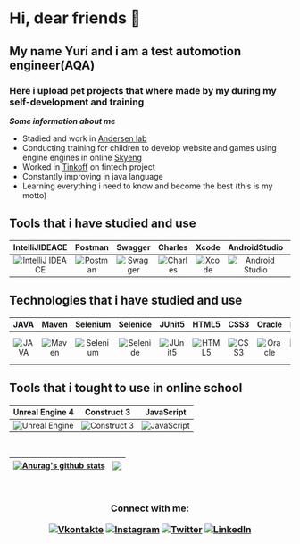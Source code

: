 # Hi, dear friends 👋
## My name Yuri and i am a test automotion engineer(AQA)
### Here i upload pet projects that where made by my during my self-development and training

***Some information about me***
- Stadied and work in [Andersen lab][andersen]
- Conducting training for children to develop website and games using engine engines in online [Skyeng][skyeng]
- Worked in [Tinkoff][tinkoff] on fintech project
- Сonstantly improving in javа language
- Learning everything i need to know and become the best (this is my motto)

## Tools that i have studied and use
|IntelliJIDEACE|Postman|Swagger|Charles|Xcode|AndroidStudio|MySQLWorkbench|DBeaver|Figma|Git|GitLab|GitHub|AllureReports|AllureTestOPS|TestRail|AtlassianJira|Confluence|
| :---: | :---: | :---: | :---: | :---: | :---: | :---: | :---: | :---: | :---: | :---: | :---: | :---: | :---: | :---: | :---: | :---: |
|<img align="centr" alt="IntelliJ IDEA CE" width="50" height="50px" src="https://user-images.githubusercontent.com/25181517/192108890-200809d1-439c-4e23-90d3-b090cf9a4eea.png" />|<img align="centr" alt="Postman" width="50px" height="50px" src="https://user-images.githubusercontent.com/25181517/192109061-e138ca71-337c-4019-8d42-4792fdaa7128.png" />|<img align="centr" alt="Swagger" width="50px" height="50px" src="https://user-images.githubusercontent.com/25181517/186711335-a3729606-5a78-4496-9a36-06efcc74f800.png" />|<img align="centr" alt="Charles" width="50px" height="50px" src="https://github.com/YurijGolikov99/YurijGolikov99/assets/103201814/69b2fcd1-d6b7-45af-9196-5c97f8b2f338.png" />|<img align="centr" alt="Xcode" width="50px" height="50px" src="https://user-images.githubusercontent.com/25181517/186711578-bf30cb30-40b7-4b45-95a5-bdf837c372e7.png" />|<img align="centr" alt="Android Studio" width="50px" height="50px" src="https://user-images.githubusercontent.com/25181517/192108895-20dc3343-43e3-4a54-a90e-13a4abbc57b9.png" />|<img align="centr" alt="MySQL Workbench" width="50px" height="50px" src="https://github.com/YurijGolikov99/YurijGolikov99/assets/103201814/714401a5-34a6-4e57-b75e-1b66fff7635d.png" />|<img align="centr" alt="DBeaver" width="50px" height="50px" src="https://upload.wikimedia.org/wikipedia/commons/thumb/b/b5/DBeaver_logo.svg/1200px-DBeaver_logo.svg.png" />|<img align="centr" alt="Figma" width="50px" height="50px" src="https://user-images.githubusercontent.com/25181517/189715289-df3ee512-6eca-463f-a0f4-c10d94a06b2f.png" />|<img align="centr" alt="Git" width="50px" height="50px" src="https://user-images.githubusercontent.com/25181517/192108372-f71d70ac-7ae6-4c0d-8395-51d8870c2ef0.png" />|<img align="centr" alt="GitLab" width="50px" height="50px" src="https://user-images.githubusercontent.com/25181517/192108376-c675d39b-90f6-4073-bde6-5a9291644657.png" />|<img align="centr" alt="GitHub" width="50px" height="50px" src="https://github.com/YurijGolikov99/YurijGolikov99/assets/103201814/d7f8a6e5-25ee-4099-a4c7-e7bcca45d599.png" />|<img align="centr" alt="AllureReports" width="50px" height="50px" src="https://github.com/YurijGolikov99/YurijGolikov99/assets/103201814/f7638f73-36ea-426b-875b-ba7c3b76c587.png" />|<img align="centr" alt="AllureTestOPS" width="50px" height="50px" src="https://github.com/YurijGolikov99/YurijGolikov99/assets/103201814/58754718-186a-447d-98f6-f8abf7d8e44e.png" />|<img align="centr" alt="TestRail" width="50px" height="50px" src="https://github.com/YurijGolikov99/YurijGolikov99/assets/103201814/05bc4aa3-11d3-4938-aeb8-fc720b806391.png" />|<img align="centr" alt="Jira" width="50px" height="50px" src="https://user-images.githubusercontent.com/25181517/183912952-83784e94-629d-4c34-a961-ae2ae795b662.png" />|<img align="centr" alt="Confluence" width="50px" height="50px" src="https://github.com/YurijGolikov99/YurijGolikov99/assets/103201814/50dbfa51-1e0c-47dd-ad5c-2898460e6608.png" />|

## Technologies that i have studied and use
|JAVA|Maven|Selenium|Selenide|JUnit5|HTML5|CSS3|Oracle|PostgreSQL|MySQL|Terminal|
| :---: | :---: | :---: | :---: | :---: | :---: | :---: | :---: |:---: |:---: |:---: |
|<img align="centr" alt="JAVA" width="50px" src="https://user-images.githubusercontent.com/25181517/117201156-9a724800-adec-11eb-9a9d-3cd0f67da4bc.png" />|<img align="centr" alt="Maven" width="50px" src="https://github.com/YurijGolikov99/YurijGolikov99/assets/103201814/763df810-24db-4ff8-88eb-1684ef2678bc.png" />|<img align="centr" alt="Selenium" width="50px" src="https://user-images.githubusercontent.com/25181517/184103699-d1b83c07-2d83-4d99-9a1e-83bd89e08117.png" />|<img align="centr" alt="Selenide" width="50px" src="https://github.com/YurijGolikov99/YurijGolikov99/assets/103201814/6c5e511d-091b-437f-8bc4-edc3d791ce53" />|<img align="centr" alt="JUnit5" width="50px" src="https://user-images.githubusercontent.com/25181517/117533873-484d4480-afef-11eb-9fad-67c8605e3592.png" />|<img align="centr" alt="HTML5" width="50px" src="https://user-images.githubusercontent.com/25181517/192158954-f88b5814-d510-4564-b285-dff7d6400dad.png" />|<img align="centr" alt="CSS3" width="50px" src="https://user-images.githubusercontent.com/25181517/183898674-75a4a1b1-f960-4ea9-abcb-637170a00a75.png" />|<img align="centr" alt="Oracle" width="50px" height="50px" src="https://github.com/YurijGolikov99/YurijGolikov99/assets/103201814/73d65b2c-8781-4c16-9064-d6b9964d5206" />|<img align="centr" alt="PostgreSQL" width="50px"  src="https://github.com/YurijGolikov99/YurijGolikov99/assets/103201814/fdb7fc1e-b4f0-4b9c-9bb6-b983b71653c1" />|<img align="centr" alt="MySQL" width="50px" src="https://user-images.githubusercontent.com/25181517/183896128-ec99105a-ec1a-4d85-b08b-1aa1620b2046.png" />|<img align="centr" alt="Terminal" width="50px" src="https://raw.githubusercontent.com/github/explore/80688e429a7d4ef2fca1e82350fe8e3517d3494d/topics/terminal/terminal.png" />|

## Tools that i tought to use in online school
|Unreal Engine 4|Construct 3|JavaScript|
| :---: | :---: | :---: |
|<img align="centr" alt="Unreal Engine" width="50px" src="https://github.com/marwin1991/profile-technology-icons/assets/136815194/8470f340-0495-47c2-a95c-3c873e329c00" />|<img align="centr" alt="Construct 3" width="50px" src="https://github.com/YurijGolikov99/YurijGolikov99/assets/103201814/dbc24438-bcf6-4c4d-bc32-f6b73461325f" />|<img align="centr" alt="JavaScript" width="50px" src="https://github.com/YurijGolikov99/YurijGolikov99/assets/103201814/f5898ff0-19a0-4f46-b61f-b03f1485c06a" />|

<br>

| <a href="https://github.com/anuraghazra/github-readme-stats"><img align="center" src="https://github-readme-stats.vercel.app/api?username=YurijGolikov99&show_icons=true&include_all_commits=true&theme=buefy&hide_border=true" alt="Anurag's github stats" /></a> | <a href="https://github.com/anuraghazra/github-readme-stats"><img align="center" src="https://github-readme-stats.vercel.app/api/top-langs/?username=YurijGolikov99&layout=compact&theme=buefy&hide_border=true" /></a> |
| ------------- | ------------- |

<br>

<h3 align="center">Connect with me:
    <p align="center">
        <a href="https://vk.com/yurij.golikov" target="blank"><img align="center" src="https://github.com/YurijGolikov99/YurijGolikov99/assets/103201814/d0cafc3e-8ab9-443b-a542-ed5ba1701e55" alt="Vkontakte" height="30" width="50" /></a>
         <a href="https://instagram.com/yurchik99golikov?igshid=YmMyMTA2M2Y=" target="blank"><img align="center" src="https://github.com/YurijGolikov99/YurijGolikov99/assets/103201814/91c85c07-632e-4f45-ac26-82fde1c50fb2" alt="Instagram" height="30" width="50" /></a>
        <a href="https://twitter.com/YurijGolikov99" target="blank"><img align="center" src="https://github.com/YurijGolikov99/YurijGolikov99/assets/103201814/cfce8dd7-3e9b-41c9-a279-f31844b4fe31" alt="Twitter" height="30" width="50" /></a>
        <a href="https://www.linkedin.com/in/yurij-golikov-03d09d1999y/" target="blank"><img align="center" src="https://github.com/YurijGolikov99/YurijGolikov99/assets/103201814/0a260e1e-b822-44c7-bb63-018a45d96f04" alt="LinkedIn" height="30" width="50" /></a>
    </p>
</h3>

[andersen]:https://andersenlab.com/?ysclid=lmj6i2gjql203638706
[tinkoff]:https://www.tinkoff.ru
[skyeng]:https://skysmart.ru/programmirovanie-dlya-detej
